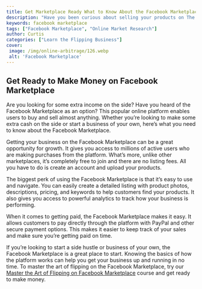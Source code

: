 ```yaml
---
title: Get Marketplace Ready What to Know About the Facebook Marketplace
description: "Have you been curious about selling your products on The Facebook Marketplace This blog post walks you through everything you need to know to get started with the Facebook Marketplace Learn tips and tricks from experienced sellers from setting up your store to interacting with customers"
keywords: facebook marketplace
tags: ["Facebook Marketplace", "Online Market Research"]
author: Curtis
categories: ["Learn the Flipping Business"]
cover: 
 image: /img/online-arbitrage/126.webp
 alt: 'Facebook Marketplace'
---
```

## Get Ready to Make Money on Facebook Marketplace 

Are you looking for some extra income on the side? Have you heard of the Facebook Marketplace as an option? This popular online platform enables users to buy and sell almost anything. Whether you’re looking to make some extra cash on the side or start a business of your own, here’s what you need to know about the Facebook Marketplace. 

Getting your business on the Facebook Marketplace can be a great opportunity for growth. It gives you access to millions of active users who are making purchases from the platform. What’s more, unlike other marketplaces, it’s completely free to join and there are no listing fees. All you have to do is create an account and upload your products. 

The biggest perk of using the Facebook Marketplace is that it’s easy to use and navigate. You can easily create a detailed listing with product photos, descriptions, pricing, and keywords to help customers find your products. It also gives you access to powerful analytics to track how your business is performing. 

When it comes to getting paid, the Facebook Marketplace makes it easy. It allows customers to pay directly through the platform with PayPal and other secure payment options. This makes it easier to keep track of your sales and make sure you’re getting paid on time. 

If you’re looking to start a side hustle or business of your own, the Facebook Marketplace is a great place to start. Knowing the basics of how the platform works can help you get your business up and running in no time. To master the art of flipping on the Facebook Marketplace, try our [Master the Art of Flipping on Facebook Marketplace](/facebook-marketplace) course and get ready to make money.
